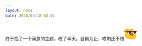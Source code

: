 ```yaml
---
layout: note
date: 2020/03/18 02:02
---
```

终于找了一个满意的主题，改了半天。目前为止，哎哟还不错<img src="/images/biaoqing/perfect.jpg" width="40">
